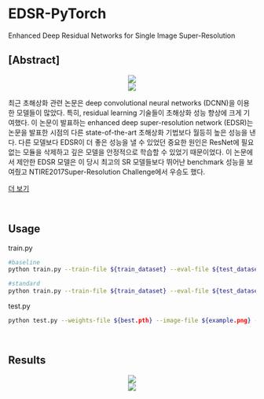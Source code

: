 # EDSR-PyTorch
Enhanced Deep Residual Networks for Single Image Super-Resolution

## [Abstract]
<center><img src="https://images.velog.io/images/heaseo/post/039f88b7-4a06-44a6-849c-2f8a3def9a67/Screen%20Shot%202021-06-08%20at%2012.48.48%20PM.png"></center>

<center><img src="https://images.velog.io/images/heaseo/post/1290bf71-0e18-4b28-a74b-2ce28b8ffea7/Screen%20Shot%202021-06-08%20at%2012.50.19%20PM.png"></center>


최근 초해상화 관련 논문은 deep convolutional neural networks (DCNN)을 이용한 모델들이 많았다. 특히, residual learning 기술들이 초해상화 성능 향상에 크게 기여했다. 이 논문이 발표하는 enhanced deep super-resolution network (EDSR)는 논문을 발표한 시점의 다른 state-of-the-art 초해상화 기법보다 월등히 높은 성능을 낸다. 다른 모델보다 EDSR이 더 좋은 성능을 낼 수 있었던 중요한 원인은 ResNet에 필요 없는 모듈을 삭제하고 깊은 모델을 안정적으로 학습할 수 있었기 때문이었다. 이 논문에서 제안한 EDSR 모델은 이 당시 최고의 SR 모델들보다 뛰어난 benchmark 성능을 보여줬고 NTIRE2017Super-Resolution Challenge에서 우승도 했다.

[더 보기](https://velog.io/@heaseo/내멋대로해석하는Enhanced-Deep-Residual-Networks-for-Single-Image-Super-Resolution-A.K.A-EDSR)

<br>

## Usage
train.py
```bash
#baseline
python train.py --train-file ${train_dataset} --eval-file ${test_dataset} --outputs-dir ${weights-dir} --scale ${2,3,4} --num-feats 64 --num-blocks 16 --res-scale 1.0

#standard
python train.py --train-file ${train_dataset} --eval-file ${test_dataset} --outputs-dir ${weights-dir} --scale ${2,3,4} --num-feats 256 --num-blocks 32 --res-scale 0.1
```
test.py
```bash
python test.py --weights-file ${best.pth} --image-file ${example.png} --scale ${2,3,4}
```

<br>

## Results

<center><img src="https://images.velog.io/images/heaseo/post/bd8ea304-4fe7-4dcb-9086-75df7e2281ee/result1.PNG"></center>
<center><img src="https://images.velog.io/images/heaseo/post/24151c77-288c-4963-9d3e-3984beec2f5c/result2.PNG"></center>